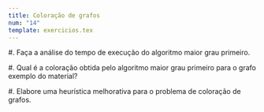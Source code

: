 ```yaml
---
title: Coloração de grafos
num: "14"
template: exercicios.tex
---
```


#.  Faça a análise do tempo de execução do algoritmo maior grau primeiro.

#.  Qual é a coloração obtida pelo algoritmo maior grau primeiro para o grafo
    exemplo do material?

#.  Elabore uma heurística melhorativa para o problema de coloração de grafos.

<!-- vim: set spell spelllang=pt_br: -->
